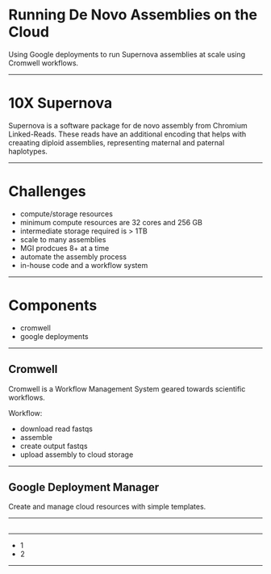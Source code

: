 # Running De Novo Assemblies on the Cloud

Using Google deployments to run Supernova assemblies at scale using Cromwell workflows.

---

# 10X Supernova

Supernova is a software package for de novo assembly from Chromium Linked-Reads. These reads have an additional encoding that helps with creaating diploid assemblies, representing maternal and paternal haplotypes.

---

# Challenges

* compute/storage resources
 * minimum compute resources are 32 cores and 256 GB
 * intermediate storage required is > 1TB
* scale to many assemblies
 * MGI prodcues 8+ at a time
* automate the assembly process
 * in-house code and a workflow system

---

# Components

* cromwell
* google deployments

---

## Cromwell

Cromwell is a Workflow Management System geared towards scientific workflows.

Workflow:

* download read fastqs
* assemble
* create output fastqs
* upload assembly to cloud storage

---

## Google Deployment Manager

Create and manage cloud resources with simple templates.

---

## 

---
* 1
* 2

---
